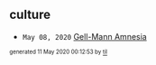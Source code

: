 ## culture

* <code>May 08, 2020</code> [Gell-Mann Amnesia](2020-05-08T09-08-00-gell-mann-amnesia.md)

<sup><sub>generated 11 May 2020 00:12:53 by <a href='https://github.com/senorprogrammer/til'>til</a></sub></sup>
